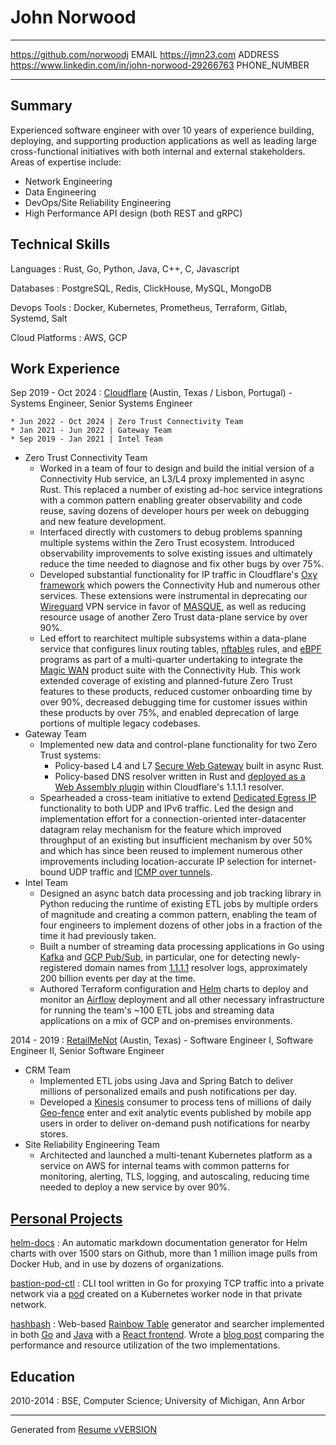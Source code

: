 John Norwood
============

----------------------------                           ---------------------------
<https://github.com/norwoodj>                          EMAIL
<https://jmn23.com>                                    ADDRESS
<https://www.linkedin.com/in/john-norwood-29266763>    PHONE_NUMBER
----------------------------                           ---------------------------


Summary
-------
Experienced software engineer with over 10 years of experience building, deploying, and supporting production
applications as well as leading large cross-functional initiatives with both internal and external stakeholders.
Areas of expertise include:

* Network Engineering
* Data Engineering
* DevOps/Site Reliability Engineering
* High Performance API design (both REST and gRPC)

Technical Skills
----------------
Languages
:   Rust, Go, Python, Java, C++, C, Javascript

Databases
:   PostgreSQL, Redis, ClickHouse, MySQL, MongoDB

Devops Tools
:   Docker, Kubernetes, Prometheus, Terraform, Gitlab, Systemd, Salt

Cloud Platforms
:   AWS, GCP

Work Experience
---------------
Sep 2019 - Oct 2024
:   [Cloudflare](https://www.cloudflare.com/about-overview) (Austin, Texas / Lisbon, Portugal) - Systems Engineer, Senior Systems Engineer

    * Jun 2022 - Oct 2024 | Zero Trust Connectivity Team
    * Jan 2021 - Jun 2022 | Gateway Team
    * Sep 2019 - Jan 2021 | Intel Team

* Zero Trust Connectivity Team
    * Worked in a team of four to design and build the initial version of a Connectivity Hub service, an L3/L4 proxy implemented
      in async Rust. This replaced a number of existing ad-hoc service integrations with a common pattern enabling greater
      observability and code reuse, saving dozens of developer hours per week on debugging and new feature development.
    * Interfaced directly with customers to debug problems spanning multiple systems within the Zero Trust ecosystem. Introduced
      observability improvements to solve existing issues and ultimately reduce the time needed to diagnose and fix other bugs by
      over 75%.
    * Developed substantial functionality for IP traffic in Cloudflare's [Oxy framework](https://blog.cloudflare.com/from-ip-packets-to-http-the-many-faces-of-our-oxy-framework)
      which powers the Connectivity Hub and numerous other services. These extensions were instrumental in deprecating our
      [Wireguard](https://www.wireguard.com/) VPN service in favor of [MASQUE](https://blog.cloudflare.com/zero-trust-warp-with-a-masque/),
      as well as reducing resource usage of another Zero Trust data-plane service by over 90%.
    * Led effort to rearchitect multiple subsystems within a data-plane service that configures linux routing tables,
      [nftables](https://wiki.nftables.org/wiki-nftables/index.php/Main_Page) rules, and [eBPF](https://ebpf.io) programs as
      part of a multi-quarter undertaking to integrate the [Magic WAN](https://www.cloudflare.com/network-services/products/magic-wan)
      product suite with the Connectivity Hub. This work extended coverage of existing and planned-future Zero Trust features to
      these products, reduced customer onboarding time by over 90%, decreased debugging time for customer issues within these products
      by over 75%, and enabled deprecation of large portions of multiple legacy codebases.
* Gateway Team
    * Implemented new data and control-plane functionality for two Zero Trust systems:
        * Policy-based L4 and L7 [Secure Web Gateway](https://www.cloudflare.com/learning/access-management/what-is-a-secure-web-gateway) built in async
          Rust.
        * Policy-based DNS resolver written in Rust and [deployed as a Web Assembly plugin](https://blog.cloudflare.com/big-pineapple-intro) within Cloudflare's
          1.1.1.1 resolver.
    * Spearheaded a cross-team initiative to extend [Dedicated Egress IP](https://developers.cloudflare.com/cloudflare-one/policies/gateway/egress-policies/dedicated-egress-ips)
      functionality to both UDP and IPv6 traffic. Led the design and implementation effort for a connection-oriented inter-datacenter
      datagram relay mechanism for the feature which improved throughput of an existing but insufficient mechanism by over 50% and which
      has since been reused to implement numerous other improvements including location-accurate IP selection for internet-bound UDP
      traffic and [ICMP over tunnels](https://blog.cloudflare.com/the-most-exciting-ping-release).
* Intel Team
    * Designed an async batch data processing and job tracking library in Python reducing the runtime of existing ETL jobs by
      multiple orders of magnitude and creating a common pattern, enabling the team of four engineers to implement
      dozens of other jobs in a fraction of the time it had previously taken.
    * Built a number of streaming data processing applications in Go using [Kafka](https://kafka.apache.org/) and [GCP Pub/Sub](https://cloud.google.com/pubsub),
      in particular, one for detecting newly-registered domain names from [1.1.1.1](https://www.cloudflare.com/learning/dns/what-is-1.1.1.1) resolver logs,
      approximately 200 billion events per day at the time.
    * Authored Terraform configuration and [Helm](https://helm.sh/) charts to deploy and monitor an [Airflow](https://airflow.apache.org) deployment
      and all other necessary infrastructure for running the team's ~100 ETL jobs and streaming data applications on a mix of
      GCP and on-premises environments.

2014 - 2019
:   [RetailMeNot](https://www.retailmenot.com/corp) (Austin, Texas) - Software Engineer I, Software Engineer II, Senior Software Engineer

* CRM Team
    * Implemented ETL jobs using Java and Spring Batch to deliver millions of personalized emails and push notifications per day.
    * Developed a [Kinesis](https://aws.amazon.com/kinesis) consumer to process tens of millions of daily [Geo-fence](https://en.wikipedia.org/wiki/Geo-fence) enter
      and exit analytic events published by mobile app users in order to deliver on-demand push notifications for nearby stores.
* Site Reliability Engineering Team
    * Architected and launched a multi-tenant Kubernetes platform as a service on AWS for internal teams with common patterns
      for monitoring, alerting, TLS, logging, and autoscaling, reducing time needed to deploy a new service by over 90%.


[Personal Projects](https://github.com/norwoodj)
-----------------
[helm-docs](https://github.com/norwoodj/helm-docs)
:   An automatic markdown documentation generator for Helm charts with over 1500 stars on Github, more than 1 million image pulls from
    Docker Hub, and in use by dozens of organizations.

[bastion-pod-ctl](https://github.com/norwoodj/bastion-pod-ctl)
:   CLI tool written in Go for proxying TCP traffic into a private network via a [pod](https://kubernetes.io/docs/concepts/workloads/pods/) created on a Kubernetes
    worker node in that private network.

[hashbash](https://github.com/norwoodj/hashbash-backend-go)
:   Web-based [Rainbow Table](https://en.wikipedia.org/wiki/Rainbow_table) generator and searcher implemented in both [Go](https://github.com/norwoodj/hashbash-backend-go) and
    [Java](https://github.com/norwoodj/hashbash-backend-java) with a [React frontend](https://github.com/norwoodj/hashbash-frontend). Wrote a
    [blog post](https://medium.com/@norwood.john.m/hashbash-a-comparison-of-cpu-and-io-bound-applications-in-go-and-java-across-multiple-metrics-d358df6e03b1)
    comparing the performance and resource utilization of the two implementations.

Education
---------
2010-2014
: BSE, Computer Science; University of Michigan, Ann Arbor

----------------------------------------------
Generated from [Resume vVERSION](https://github.com/norwoodj/docs/blob/VERSION/docs/resume.md)

